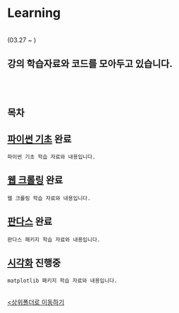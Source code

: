 # Learning
</br>
 (03.27 ~ )

 강의 학습자료와 코드를 모아두고 있습니다.
-

</br></br>

## 목차

[파이썬 기초](./1_Python/) <b>완료</b>
-
    파이썬 기초 학습 자료와 내용입니다.

[웹 크롤링](./2_WebCrawling/) <b>완료</b>
-
    웹 크롤링 학습 자료와 내용입니다.

[판다스](./3_Pandas/) <b>완료</b>
-
    판다스 패키지 학습 자료와 내용입니다.

[시각화](./4_Visualization/) <b>진행중</b>
-
    matplotlib 패키지 학습 자료와 내용입니다.

<br>[<상위폴더로 이동하기](../)